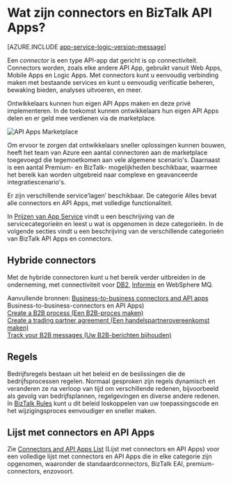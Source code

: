 <properties 
    pageTitle="Wat zijn connectors en BizTalk API Apps?" 
    description="Meer informatie over API Apps, connectors en BizTalk API Apps" 
    services="logic-apps" 
    documentationCenter="" 
    authors="MandiOhlinger" 
    manager="erikre" 
    editor=""/>

<tags 
    ms.service="logic-apps" 
    ms.workload="integration" 
    ms.tgt_pltfrm="na" 
    ms.devlang="na" 
    ms.topic="get-started-article" 
    ms.date="09/01/2016" 
    ms.author="mandia"/>


# Wat zijn connectors en BizTalk API Apps?

[AZURE.INCLUDE [app-service-logic-version-message](../../includes/app-service-logic-version-message.md)]


Een *connector* is een type API-app dat gericht is op connectiviteit. Connectors worden, zoals elke andere API App, gebruikt vanuit Web Apps, Mobile Apps en Logic Apps. Met connectors kunt u eenvoudig verbinding maken met bestaande services en kunt u eenvoudig verificatie beheren, bewaking bieden, analyses uitvoeren, en meer.

Ontwikkelaars kunnen hun eigen API Apps maken en deze privé implementeren. In de toekomst kunnen ontwikkelaars hun eigen API Apps delen en er geld mee verdienen via de marketplace. 

![API Apps Marketplace](./media/app-service-logic-what-are-biztalk-api-apps/Marketplace.png)

Om ervoor te zorgen dat ontwikkelaars sneller oplossingen kunnen bouwen, heeft het team van Azure een aantal connectoren aan de marketplace toegevoegd die tegemoetkomen aan vele algemene scenario's. Daarnaast is een aantal Premium- en BizTalk- mogelijkheden beschikbaar, waarmee het bereik kan worden uitgebreid naar complexe en geavanceerde integratiescenario's.

Er zijn verschillende service’lagen’ beschikbaar. De categorie Alles bevat alle connectors en API Apps, met volledige functionaliteit.  

In [Prijzen van App Service](https://azure.microsoft.com/pricing/details/app-service/) vindt u een beschrijving van de servicecategorieën en leest u wat is opgenomen in deze categorieën. In de volgende secties vindt u een beschrijving van de verschillende categorieën van BizTalk API Apps en connectors.


## Hybride connectors 
Met de hybride connectoren kunt u het bereik verder uitbreiden in de onderneming, met connectiviteit voor [DB2](app-service-logic-connector-db2.md), [Informix](app-service-logic-connector-informix.md) en WebSphere MQ. 

Aanvullende bronnen: [Business-to-business connectors and API apps](app-service-logic-b2b-connectors.md) Business-to-business-connectors en API Apps)  
[Create a B2B process (Een B2B-proces maken)](app-service-logic-create-a-b2b-process.md)  
[Create a trading partner agreement (Een handelspartnerovereenkomst maken)](app-service-logic-create-a-trading-partner-agreement.md)  
[Track your B2B messages (Uw B2B-berichten bijhouden)](app-service-logic-track-b2b-messages.md)  


## Regels
Bedrijfsregels bestaan uit het beleid en de beslissingen die de bedrijfsprocessen regelen. Normaal gesproken zijn regels dynamisch en veranderen ze na verloop van tijd om verschillende redenen, bijvoorbeeld als gevolg van bedrijfsplannen, regelgevingen en diverse andere redenen. In [BizTalk Rules](app-service-logic-use-biztalk-rules.md) kunt u dit beleid loskoppelen van uw toepassingscode en het wijzigingsproces eenvoudiger en sneller maken.

## Lijst met connectors en API Apps
Zie [Connectors and API Apps List](app-service-logic-connectors-list.md) (Lijst met connectors en API Apps) voor een volledige lijst met connectors en API Apps die in elke categorie zijn opgenomen, waaronder de standaardconnectors, BizTalk EAI, premium-connectors, enzovoort.
 



<!--HONumber=Oct16_HO3-->


